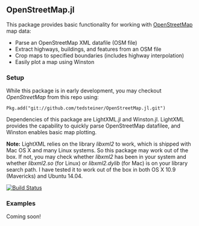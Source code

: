 ## OpenStreetMap.jl

This package provides basic functionality for working with [OpenStreetMap](http://www.openstreetmap.org) map data:
* Parse an OpenStreetMap XML datafile (OSM file)
* Extract highways, buildings, and features from an OSM file
* Crop maps to specified boundaries (includes highway interpolation)
* Easily plot a map using Winston

### Setup

While this package is in early development, you may checkout *OpenStreetMap* from this repo using:

```
Pkg.add("git://github.com/tedsteiner/OpenStreetMap.jl.git")
```
Dependencies of this package are LightXML.jl and Winston.jl. LightXML provides the capability to quickly parse OpenStreetMap datafilee, and Winston enables basic map plotting.

**Note:** LightXML relies on the library *libxml2* to work, which is shipped with Mac OS X and many Linux systems. So this package may work out of the box. If not, you may check whether *libxml2* has been in your system and whether *libxml2.so* (for Linux) or *libxml2.dylib* (for Mac) is on your library search path. I have tested it to work out of the box in both OS X 10.9 (Mavericks) and Ubuntu 14.04.

[![Build Status](https://travis-ci.org/tedsteiner/OpenStreetMap.jl.png)](https://travis-ci.org/tedsteiner/OpenStreetMap.jl)

### Examples
Coming soon!
